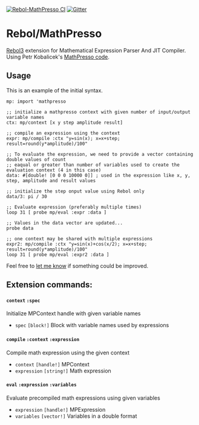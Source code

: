 [![Rebol-MathPresso CI](https://github.com/Siskin-framework/Rebol-MathPresso/actions/workflows/main.yml/badge.svg)](https://github.com/Siskin-framework/Rebol-MathPresso/actions/workflows/main.yml)
[![Gitter](https://badges.gitter.im/rebol3/community.svg)](https://gitter.im/rebol3/community?utm_source=badge&utm_medium=badge&utm_campaign=pr-badge)

# Rebol/MathPresso

[Rebol3](https://github.com/Oldes/Rebol3) extension for Mathematical Expression Parser And JIT Compiler.
Using Petr Kobalicek's [MathPresso code](https://github.com/kobalicek/mathpresso).

## Usage

This is an example of the initial syntax.

```rebol
mp: import 'mathpresso

;; initialize a mathpresso context with given number of input/output variable names
ctx: mp/context [x y step amplitude result]

;; compile an expression using the context
expr: mp/compile :ctx "y=sin(x); x=x+step; result=round(y*amplitude)/100"

;; To evaluate the expression, we need to provide a vector containing double values of count
;; eaqual or greater than number of variables used to create the evaluation context (4 in this case)
data: #[double! [0 0 0 10000 0]] ; used in the expression like x, y, step, amplitude and result values

;; initialize the step onput value using Rebol only 
data/3: pi / 30

;; Evaluate expression (preferably multiple times)
loop 31 [ probe mp/eval :expr :data ]

;; Values in the data vector are updated...
probe data

;; one context may be shared with multiple expressions
expr2: mp/compile :ctx "y=sin(x)+cos(x/2); x=x+step; result=round(y*amplitude)/100"
loop 31 [ probe mp/eval :expr2 :data ]
```

Feel free to [let me know](https://gitter.im/rebol3/community) if something could be improved.

## Extension commands:


#### `context` `:spec`
Initialize MPContext handle with given variable names
* `spec` `[block!]` Block with variable names used by expressions

#### `compile` `:context` `:expression`
Compile math expression using the given context
* `context` `[handle!]` MPContext
* `expression` `[string!]` Math expression

#### `eval` `:expression` `:variables`
Evaluate precompiled math expressions using given variables
* `expression` `[handle!]` MPExpression
* `variables` `[vector!]` Variables in a double format

